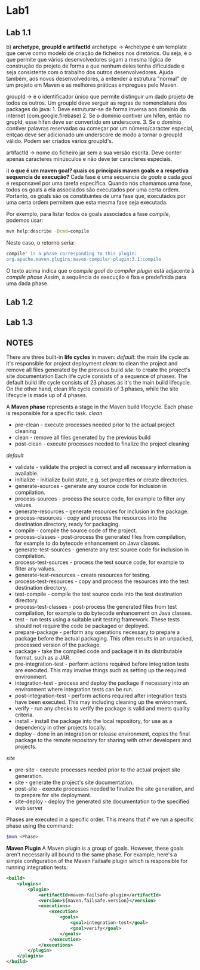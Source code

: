 # Lab1

## Lab 1.1

b) **archetype, groupId e artifactId** 
archetype -> Archetype é um template que cerve como modelo de criação de ficheiros nos diretórios. Ou seja, é o que permite que vários desenvolvedores sigam a mesma lógica de construção do projeto de forma a que nenhum deles tenha dificuldade e seja consistente com o trabalho dos outros desenvolvedores. Ajuda também, aos novos desenvolvedores, a entender a estrutura "normal" de um projeto em Maven e as melhores práticas empregues pelo Maven.

groupId -> é o identificador único que permite distinguir um dado projeto de todos os outros. Um groupId deve serguir as regras de nomenclatura dos packages do java:
    1.  Deve estruturar-se de forma inversa aos domínio da internet (com.google.firebase)
    2.  Se o domínio contiver um hífen, então no grupId, esse hífen deve ser convertido em underscore.
    3. Se o domínio contiver palavras reservadas ou começar por um número/caracter especial, entçao deve ser adicionado um underscore de modo a tornar o groupId válido.
Podem ser criados vários groupId's.

artifactId -> nome do ficheiro jar sem a sua versão escrita. Deve conter apenas caracteres minúsculos e não deve ter caracteres especiais.


i) **o que é um maven goal? quais os principais maven goals e a respetiva sequencia de execução?**
Cada fase é uma sequencia de *goals* e cada *goal* é responsavel por uma tarefa específica.
Quando nós chamamos uma fase, todos os goals a ela associados são executados por uma certa ordem.
Portanto, os goals são os constituintes de uma fase que, executados por uma certa ordem permitem que esta mesma fase seja executada.

Por exemplo, para listar todos os goals associados à fase *compile*, podemos usar:
```bash
mvn help:describe -Dcmd=compile
```
Neste caso, o retorno seria:
```bash
compile' is a phase corresponding to this plugin:
org.apache.maven.plugins:maven-compiler-plugin:3.1:compile
```
O texto acima indica que o *compile goal* do *compiler plugin* está adjacente à *compile phase*
Assim, a sequência de execução é fixa e predefinida para uma dada phase.


## Lab 1.2


## Lab 1.3


## NOTES

There are three built-in **life cycles** in maven:
*default*: the main life cycle as it's responsible for project deployment
*clean*: to clean the project and remove all files generated by the previous build
*site*: to create the project's site documentation
Each life cycle consists of a sequence of phases. The default build life cycle consists of 23 phases as it's the main build lifecycle.
On the other hand, clean life cycle consists of 3 phases, while the site lifecycle is made up of 4 phases.

A **Maven phase** represents a stage in the Maven build lifecycle. Each phase is responsible for a specific task.
*clean*
* pre-clean - execute processes needed prior to the actual project cleaning
* clean - remove all files generated by the previous build
* post-clean - execute processes needed to finalize the project cleaning

*default*
* validate - validate the project is correct and all necessary information is available.
* initialize - initialize build state, e.g. set properties or create directories.
* generate-sources - generate any source code for inclusion in compilation.
* process-sources - process the source code, for example to filter any values.
* generate-resources - generate resources for inclusion in the package.
* process-resources - copy and process the resources into the destination directory, ready for packaging.
* compile - compile the source code of the project.
* process-classes - post-process the generated files from compilation, for example to do bytecode enhancement on Java classes.
* generate-test-sources - generate any test source code for inclusion in compilation.
* process-test-sources - process the test source code, for example to filter any values.
* generate-test-resources - create resources for testing.
* process-test-resources - copy and process the resources into the test destination directory.
* test-compile - compile the test source code into the test destination directory.
* process-test-classes - post-process the generated files from test compilation, for example to do bytecode enhancement on Java classes.
* test - run tests using a suitable unit testing framework. These tests should not require the code be packaged or deployed.
* prepare-package - perform any operations necessary to prepare a package before the actual packaging. This often results in an unpacked, processed version of the package.
* package - take the compiled code and package it in its distributable format, such as a JAR.
* pre-integration-test - perform actions required before integration tests are executed. This may involve things such as setting up the required environment.
* integration-test - process and deploy the package if necessary into an environment where integration tests can be run.
* post-integration-test - perform actions required after integration tests have been executed. This may including cleaning up the environment.
* verify - run any checks to verify the package is valid and meets quality criteria.
* install - install the package into the local repository, for use as a dependency in other projects locally.
* deploy - done in an integration or release environment, copies the final package to the remote repository for sharing with other developers and projects.

*site*
* pre-site - execute processes needed prior to the actual project site generation.
* site - generate the project's site documentation.
* post-site - execute processes needed to finalize the site generation, and to prepare for site deployment.
* site-deploy - deploy the generated site documentation to the specified web server

Phases are executed in a specific order. This means that if we run a specific phase using the command:
```bash
$mvn <Phase>
```

**Maven Plugin**
A Maven plugin is a group of goals. However, these goals aren't necessarily all bound to the same phase.
For example, here's a simple configuration of the Maven Failsafe plugin which is responsible for running integration tests:
```xml
<build>
    <plugins>
        <plugin>
            <artifactId>maven-failsafe-plugin</artifactId>
            <version>${maven.failsafe.version}</version>
            <executions>
                <execution>
                    <goals>
                        <goal>integration-test</goal>
                        <goal>verify</goal>
                    </goals>
                </execution>
            </executions>
        </plugin>
    </plugins>
</build>
```

